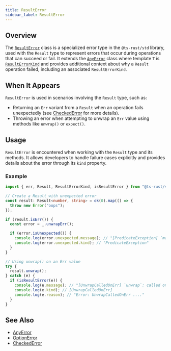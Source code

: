 ```yaml
---
title: ResultError
sidebar_label: ResultError
---
```


## Overview

The [`ResultError`](../api/Result/classes/ResultError.mdx) class is a specialized
error type in the `@ts-rust/std` library, used with the `Result` type to represent
errors that occur during operations that can succeed or fail. It extends the
[`AnyError`](./any-error.md) class where template `T` is
[`ResultErrorKind`](../api/Result/enumerations/ResultErrorKind.mdx) and provides
additional context about why a `Result` operation failed, including an
associated `ResultErrorKind`.

## When It Appears

`ResultError` is used in scenarios involving the `Result` type, such as:

- Returning an `Err` variant from a `Result` when an operation fails unexpectedly
(see [CheckedError](./checked-error.md) for more details).
- Throwing an error when attempting to unwrap an `Err` value using methods like
`unwrap()` or `expect()`.

## Usage

`ResultError` is encountered when working with the `Result` type and its methods.
It allows developers to handle failure cases explicitly and provides details about
the error through its `kind` property.

### Example

```typescript
import { err, Result, ResultErrorKind, isResultError } from "@ts-rust/std";

// Create a Result with unexpected error
const result: Result<number, string> = ok(0).map(() => {
  throw new Error("oops");
});

if (result.isErr()) {
  const error = _.unwrapErr();

  if (error.isUnexpected()) {
    console.log(error.unexpected.message); // "[PredicateException] `map`: callback `f` threw an exception. Reason: Error: oops"
    console.log(error.unexpected.kind); // "PredicateException"
  }
}

// Using unwrap() on an Err value
try {
  result.unwrap();
} catch (e) {
  if (isResultError(e)) {
    console.log(e.message); // "[UnwrapCalledOnErr] `unwrap`: called on `Err`."
    console.log(e.kind); // [UnwrapCalledOnErr]
    console.log(e.reason); // "Error: UnwrapCalledOnErr ...."
  }
}
```

## See Also

- [AnyError](./any-error.md)
- [OptionError](./option-error.md)
- [CheckedError](./checked-error.md)
